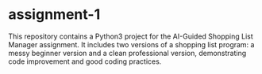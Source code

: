 # assignment-1
This repository contains a Python3 project for the AI-Guided Shopping List Manager assignment. It includes two versions of a shopping list program: a messy beginner version and a clean professional version, demonstrating code improvement and good coding practices.
